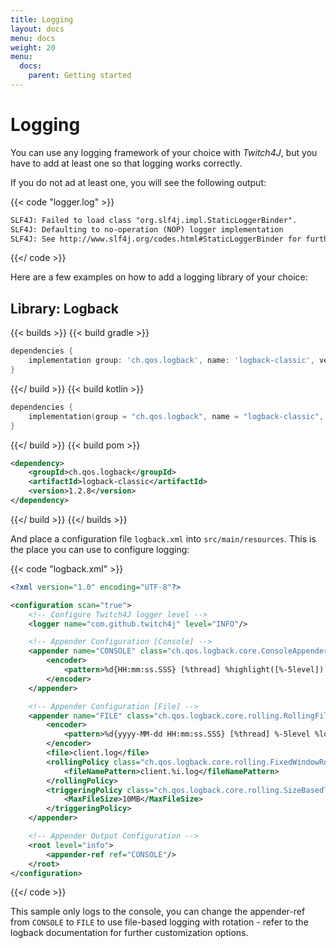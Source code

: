```yaml
---
title: Logging
layout: docs
menu: docs
weight: 20
menu: 
  docs:
    parent: Getting started
---
```


# Logging

You can use any logging framework of your choice with *Twitch4J*, but you have to add at least one so that logging works correctly. 

If you do not ad at least one, you will see the following output:

{{< code "logger.log" >}}

```txt
SLF4J: Failed to load class "org.slf4j.impl.StaticLoggerBinder".
SLF4J: Defaulting to no-operation (NOP) logger implementation
SLF4J: See http://www.slf4j.org/codes.html#StaticLoggerBinder for further details.
```

{{</ code >}}

Here are a few examples on how to add a logging library of your choice:

## Library: Logback

{{< builds >}}
{{< build gradle >}}

```groovy
dependencies {
    implementation group: 'ch.qos.logback', name: 'logback-classic', version: '1.2.8'
}
```

{{</ build >}}
{{< build kotlin >}}

```kotlin
dependencies {
    implementation(group = "ch.qos.logback", name = "logback-classic", version = "1.2.8")
}
```

{{</ build >}}
{{< build pom >}}

```xml
<dependency>
    <groupId>ch.qos.logback</groupId>
    <artifactId>logback-classic</artifactId>
    <version>1.2.8</version>
</dependency>
```

{{</ build >}}
{{</ builds >}}

And place a configuration file `logback.xml` into `src/main/resources`. This is the place you can use to configure logging:

{{< code "logback.xml" >}}

```xml
<?xml version="1.0" encoding="UTF-8"?>

<configuration scan="true">
	<!-- Configure Twitch4J logger level -->
	<logger name="com.github.twitch4j" level="INFO"/>

	<!-- Appender Configuration [Console] -->
	<appender name="CONSOLE" class="ch.qos.logback.core.ConsoleAppender">
		<encoder>
			<pattern>%d{HH:mm:ss.SSS} [%thread] %highlight([%-5level]) %logger{25} - %msg%n</pattern>
		</encoder>
	</appender>

	<!-- Appender Configuration [File] -->
	<appender name="FILE" class="ch.qos.logback.core.rolling.RollingFileAppender">
		<encoder>
			<pattern>%d{yyyy-MM-dd HH:mm:ss.SSS} [%thread] %-5level %logger{36} - %msg%n</pattern>
		</encoder>
		<file>client.log</file>
		<rollingPolicy class="ch.qos.logback.core.rolling.FixedWindowRollingPolicy">
			<fileNamePattern>client.%i.log</fileNamePattern>
		</rollingPolicy>
		<triggeringPolicy class="ch.qos.logback.core.rolling.SizeBasedTriggeringPolicy">
			<MaxFileSize>10MB</MaxFileSize>
		</triggeringPolicy>
	</appender>

	<!-- Appender Output Configuration -->
	<root level="info">
		<appender-ref ref="CONSOLE"/>
	</root>
</configuration>
```

{{</ code >}}

This sample only logs to the console, you can change the appender-ref from `CONSOLE` to `FILE` to use file-based logging with rotation - refer to the logback documentation for further customization options.
